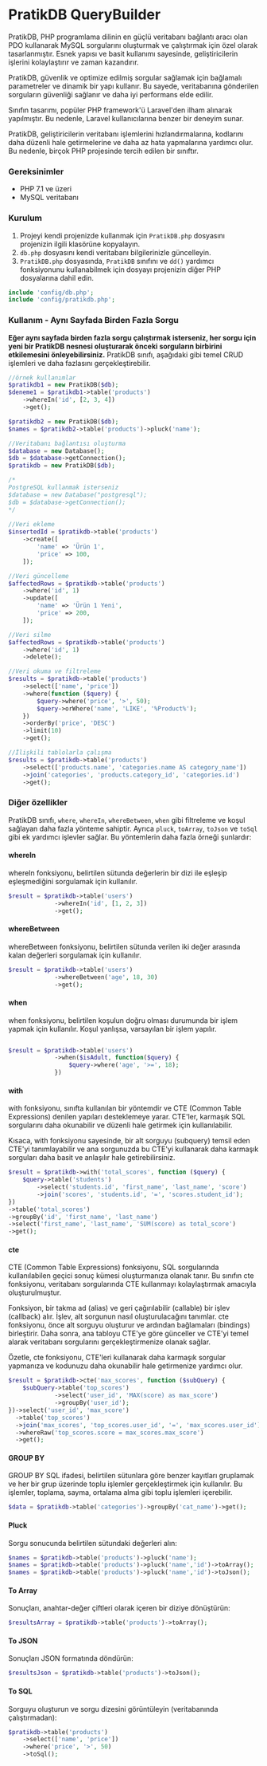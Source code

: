 # PratikDB QueryBuilder

PratikDB, PHP programlama dilinin en güçlü veritabanı bağlantı aracı olan PDO kullanarak MySQL sorgularını oluşturmak ve çalıştırmak için özel olarak tasarlanmıştır. Esnek yapısı ve basit kullanımı sayesinde, geliştiricilerin işlerini kolaylaştırır ve zaman kazandırır.

PratikDB, güvenlik ve optimize edilmiş sorgular sağlamak için bağlamalı parametreler ve dinamik bir yapı kullanır. Bu sayede, veritabanına gönderilen sorguların güvenliği sağlanır ve daha iyi performans elde edilir.

Sınıfın tasarımı, popüler PHP framework'ü Laravel'den ilham alınarak yapılmıştır. Bu nedenle, Laravel kullanıcılarına benzer bir deneyim sunar.

PratikDB, geliştiricilerin veritabanı işlemlerini hızlandırmalarına, kodlarını daha düzenli hale getirmelerine ve daha az hata yapmalarına yardımcı olur. Bu nedenle, birçok PHP projesinde tercih edilen bir sınıftır.

### Gereksinimler

- PHP 7.1 ve üzeri
- MySQL veritabanı

### Kurulum

1. Projeyi kendi projenizde kullanmak için `PratikDB.php` dosyasını projenizin ilgili klasörüne kopyalayın.
2. `db.php` dosyasını kendi veritabanı bilgilerinizle güncelleyin.
3. `PratikDB.php` dosyasında, `PratikDB` sınıfını ve `dd()` yardımcı fonksiyonunu kullanabilmek için dosyayı projenizin diğer PHP dosyalarına dahil edin.

```php
include 'config/db.php'; 
include 'config/pratikdb.php'; 
```

### Kullanım - Aynı Sayfada Birden Fazla Sorgu

<b>Eğer aynı sayfada birden fazla sorgu çalıştırmak isterseniz, her sorgu için yeni bir PratikDB nesnesi oluşturarak önceki sorguların birbirini etkilemesini önleyebilirsiniz.</b>
PratikDB sınıfı, aşağıdaki gibi temel CRUD işlemleri ve daha fazlasını gerçekleştirebilir.

```php
//örnek kullanımlar
$pratikdb1 = new PratikDB($db);
$deneme1 = $pratikdb1->table('products')
    ->whereIn('id', [2, 3, 4])
    ->get();

$pratikdb2 = new PratikDB($db);
$names = $pratikdb2->table('products')->pluck('name'); 
```

```php
//Veritabanı bağlantısı oluşturma 
$database = new Database(); 
$db = $database->getConnection();  
$pratikdb = new PratikDB($db); 

/*
PostgreSQL kullanmak isterseniz
$database = new Database("postgresql");
$db = $database->getConnection();
*/
  
//Veri ekleme
$insertedId = $pratikdb->table('products')
    ->create([
        'name' => 'Ürün 1',
        'price' => 100,
    ]);

//Veri güncelleme
$affectedRows = $pratikdb->table('products')
    ->where('id', 1)
    ->update([
        'name' => 'Ürün 1 Yeni',
        'price' => 200,
    ]);

//Veri silme
$affectedRows = $pratikdb->table('products')
    ->where('id', 1)
    ->delete();

//Veri okuma ve filtreleme
$results = $pratikdb->table('products')
    ->select(['name', 'price'])
    ->where(function ($query) {
        $query->where('price', '>', 50);
        $query->orWhere('name', 'LIKE', '%Product%');
    })
    ->orderBy('price', 'DESC')
    ->limit(10)
    ->get();

//İlişkili tablolarla çalışma 
$results = $pratikdb->table('products')
    ->select(['products.name', 'categories.name AS category_name'])
    ->join('categories', 'products.category_id', 'categories.id')
    ->get();
```

### Diğer özellikler

PratikDB sınıfı, `where`, `whereIn`, `whereBetween`, `when` gibi filtreleme ve koşul sağlayan daha fazla yönteme sahiptir. Ayrıca `pluck`, `toArray`, `toJson` ve `toSql` gibi ek yardımcı işlevler sağlar. Bu yöntemlerin daha fazla örneği şunlardır:

#### whereIn

whereIn fonksiyonu, belirtilen sütunda değerlerin bir dizi ile eşleşip eşleşmediğini sorgulamak için kullanılır.

```php
$result = $pratikdb->table('users')
             ->whereIn('id', [1, 2, 3])
             ->get();
 ```

 #### whereBetween

whereBetween fonksiyonu, belirtilen sütunda verilen iki değer arasında kalan değerleri sorgulamak için kullanılır.

```php
$result = $pratikdb->table('users')
             ->whereBetween('age', 18, 30)
             ->get();
 ```

  #### when

when fonksiyonu, belirtilen koşulun doğru olması durumunda bir işlem yapmak için kullanılır. Koşul yanlışsa, varsayılan bir işlem yapılır.

```php

$result = $pratikdb->table('users')
             ->when($isAdult, function($query) {
                 $query->where('age', '>=', 18);
             })
 ```



  #### with

with fonksiyonu, sınıfta kullanılan bir yöntemdir ve CTE (Common Table Expressions) denilen yapıları desteklemeye yarar. CTE'ler, karmaşık SQL sorgularını daha okunabilir ve düzenli hale getirmek için kullanılabilir.

Kısaca, with fonksiyonu sayesinde, bir alt sorguyu (subquery) temsil eden CTE'yi tanımlayabilir ve ana sorgunuzda bu CTE'yi kullanarak daha karmaşık sorguları daha basit ve anlaşılır hale getirebilirsiniz.

```php 
$result = $pratikdb->with('total_scores', function ($query) {
    $query->table('students')
        ->select('students.id', 'first_name', 'last_name', 'score')
        ->join('scores', 'students.id', '=', 'scores.student_id');
})
->table('total_scores')
->groupBy('id', 'first_name', 'last_name')
->select('first_name', 'last_name', 'SUM(score) as total_score')
->get();
 ```



  #### cte
 CTE (Common Table Expressions) fonksiyonu, SQL sorgularında kullanılabilen geçici sonuç kümesi oluşturmanıza olanak tanır. Bu sınıfın cte fonksiyonu, veritabanı sorgularında CTE kullanmayı kolaylaştırmak amacıyla oluşturulmuştur.

Fonksiyon, bir takma ad (alias) ve geri çağırılabilir (callable) bir işlev (callback) alır. İşlev, alt sorgunun nasıl oluşturulacağını tanımlar. cte fonksiyonu, önce alt sorguyu oluşturur ve ardından bağlamaları (bindings) birleştirir. Daha sonra, ana tabloyu CTE'ye göre günceller ve CTE'yi temel alarak veritabanı sorgularını gerçekleştirmenize olanak sağlar.

Özetle, cte fonksiyonu, CTE'leri kullanarak daha karmaşık sorgular yapmanıza ve kodunuzu daha okunabilir hale getirmenize yardımcı olur.

```php
$result = $pratikdb->cte('max_scores', function ($subQuery) {
    $subQuery->table('top_scores')
             ->select('user_id', 'MAX(score) as max_score')
             ->groupBy('user_id');
})->select('user_id', 'max_score')
  ->table('top_scores')
  ->join('max_scores', 'top_scores.user_id', '=', 'max_scores.user_id')
  ->whereRaw('top_scores.score = max_scores.max_score')
  ->get();
```

 #### GROUP BY 
 GROUP BY SQL ifadesi, belirtilen sütunlara göre benzer kayıtları gruplamak ve her bir grup üzerinde toplu işlemler gerçekleştirmek için kullanılır. Bu işlemler, toplama, sayma, ortalama alma gibi toplu işlemleri içerebilir.
 ```php
 $data = $pratikdb->table('categories')->groupBy('cat_name')->get();
```

#### Pluck

Sorgu sonucunda belirtilen sütundaki değerleri alın:

```php
$names = $pratikdb->table('products')->pluck('name');
$names = $pratikdb->table('products')->pluck('name','id')->toArray();
$names = $pratikdb->table('products')->pluck('name','id')->toJson();
 ```

#### To Array
Sonuçları, anahtar-değer çiftleri olarak içeren bir diziye dönüştürün:

```php
$resultsArray = $pratikdb->table('products')->toArray();
 ```
 
#### To JSON
Sonuçları JSON formatında döndürün:
```php
$resultsJson = $pratikdb->table('products')->toJson();
 ```

#### To SQL
Sorguyu oluşturun ve sorgu dizesini görüntüleyin (veritabanında çalıştırmadan):

```php
$pratikdb->table('products')
    ->select(['name', 'price'])
    ->where('price', '>', 50)
    ->toSql();
 ```
 